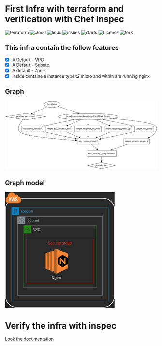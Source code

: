 # First Infra with terraform and verification with Chef Inspec

![terraform](https://img.shields.io/badge/Terraform-0.12-blue?style=plastic&logo=terraform)
![cloud](https://img.shields.io/badge/AWS-cloud-orange?style=plastic&logo=amazon)
![linux](https://img.shields.io/badge/linux-debian_10-informational?style=plastic&logo=linux)
![issues](https://img.shields.io/github/issues/MoisesTapia/Infra-Basic?style=plastic)
![starts](https://img.shields.io/github/stars/MoisesTapia/Infra-Basic?style=plastic)
![License](https://img.shields.io/github/license/MoisesTapia/Infra-Basic?style=plastic)
![fork](https://img.shields.io/github/forks/MoisesTapia/Infra-Basic?color=se&style=plastic)<br>

## This infra contain the follow features

- [x] A Default - VPC
- [x] A Default - Subnte
- [x] A default - Zone
- [x] Inside containe a instance type t2.micro and within are running nginx

## Graph

![Graph](https://github.com/MoisesTapia/Infra-Basic/blob/master/map.png)


## Graph model

![Map](https://github.com/MoisesTapia/Infra-Basic/blob/master/images/DiagramInfra.png)


# Verify the infra with inspec

[Look the documentation](https://github.com/MoisesTapia/Infra-Basic/tree/master/infrabasic)

